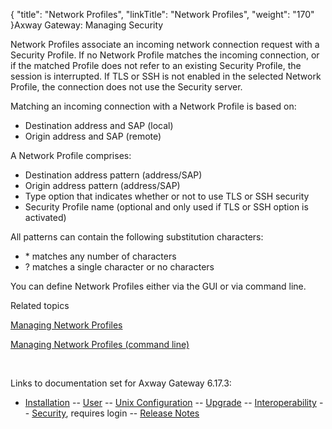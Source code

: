 {
    "title": "Network Profiles",
    "linkTitle": "Network Profiles",
    "weight": "170"
}<span class="mc-variable axway_variables.Component_Long_Name variable">Axway Gateway</span>: Managing Security

Network Profiles associate an incoming network connection request with a Security Profile. If no Network Profile matches the incoming connection, or if the matched Profile does not refer to an existing Security Profile, the session is interrupted. If TLS or SSH is not enabled in the selected Network Profile, the connection does not use the Security server.

Matching an incoming connection with a Network Profile is based on:

-   Destination address and SAP (local)
-   Origin address and SAP (remote)

A Network Profile comprises:

-   Destination address pattern (address/SAP)
-   Origin address pattern (address/SAP)
-   Type option that indicates whether or not to use TLS or SSH security
-   Security Profile name (optional and only used if TLS or SSH option is activated)

All patterns can contain the following substitution characters:

-   \* matches any number of characters
-   ? matches a single character or no characters

You can define Network Profiles either via the GUI or via command line.

Related topics

[Managing Network Profiles](network_profiles_(gui))

[Managing Network Profiles (command line)](managing_network_profiles_cli)

 

Links to documentation set for Axway Gateway <span class="mc-variable axway_variables.Release_Number variable">6.17.3</span>:

-   [Installation](#) -- [User](#) -- [Unix Configuration](#) -- [Upgrade](#) -- [Interoperability](#) -- [Security](#), requires login -- [Release Notes](#)
